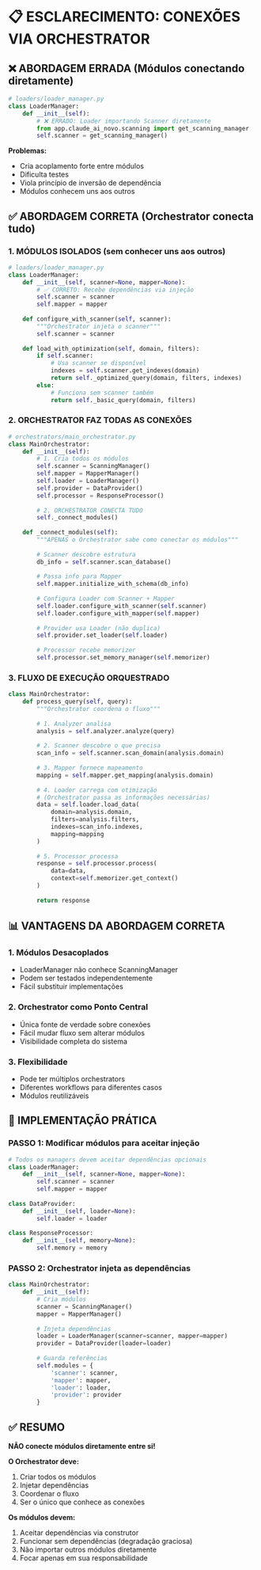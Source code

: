 # 📋 ESCLARECIMENTO: CONEXÕES VIA ORCHESTRATOR

## ❌ ABORDAGEM ERRADA (Módulos conectando diretamente)

```python
# loaders/loader_manager.py
class LoaderManager:
    def __init__(self):
        # ❌ ERRADO: Loader importando Scanner diretamente
        from app.claude_ai_novo.scanning import get_scanning_manager
        self.scanner = get_scanning_manager()
```

**Problemas:**
- Cria acoplamento forte entre módulos
- Dificulta testes
- Viola princípio de inversão de dependência
- Módulos conhecem uns aos outros

## ✅ ABORDAGEM CORRETA (Orchestrator conecta tudo)

### 1. MÓDULOS ISOLADOS (sem conhecer uns aos outros)

```python
# loaders/loader_manager.py
class LoaderManager:
    def __init__(self, scanner=None, mapper=None):
        # ✅ CORRETO: Recebe dependências via injeção
        self.scanner = scanner
        self.mapper = mapper
        
    def configure_with_scanner(self, scanner):
        """Orchestrator injeta o scanner"""
        self.scanner = scanner
        
    def load_with_optimization(self, domain, filters):
        if self.scanner:
            # Usa scanner se disponível
            indexes = self.scanner.get_indexes(domain)
            return self._optimized_query(domain, filters, indexes)
        else:
            # Funciona sem scanner também
            return self._basic_query(domain, filters)
```

### 2. ORCHESTRATOR FAZ TODAS AS CONEXÕES

```python
# orchestrators/main_orchestrator.py
class MainOrchestrator:
    def __init__(self):
        # 1. Cria todos os módulos
        self.scanner = ScanningManager()
        self.mapper = MapperManager()
        self.loader = LoaderManager()
        self.provider = DataProvider()
        self.processor = ResponseProcessor()
        
        # 2. ORCHESTRATOR CONECTA TUDO
        self._connect_modules()
        
    def _connect_modules(self):
        """APENAS o Orchestrator sabe como conectar os módulos"""
        
        # Scanner descobre estrutura
        db_info = self.scanner.scan_database()
        
        # Passa info para Mapper
        self.mapper.initialize_with_schema(db_info)
        
        # Configura Loader com Scanner + Mapper
        self.loader.configure_with_scanner(self.scanner)
        self.loader.configure_with_mapper(self.mapper)
        
        # Provider usa Loader (não duplica)
        self.provider.set_loader(self.loader)
        
        # Processor recebe memorizer
        self.processor.set_memory_manager(self.memorizer)
```

### 3. FLUXO DE EXECUÇÃO ORQUESTRADO

```python
class MainOrchestrator:
    def process_query(self, query):
        """Orchestrator coordena o fluxo"""
        
        # 1. Analyzer analisa
        analysis = self.analyzer.analyze(query)
        
        # 2. Scanner descobre o que precisa
        scan_info = self.scanner.scan_domain(analysis.domain)
        
        # 3. Mapper fornece mapeamento
        mapping = self.mapper.get_mapping(analysis.domain)
        
        # 4. Loader carrega com otimização
        # (Orchestrator passa as informações necessárias)
        data = self.loader.load_data(
            domain=analysis.domain,
            filters=analysis.filters,
            indexes=scan_info.indexes,
            mapping=mapping
        )
        
        # 5. Processor processa
        response = self.processor.process(
            data=data,
            context=self.memorizer.get_context()
        )
        
        return response
```

## 📊 VANTAGENS DA ABORDAGEM CORRETA

### 1. **Módulos Desacoplados**
- LoaderManager não conhece ScanningManager
- Podem ser testados independentemente
- Fácil substituir implementações

### 2. **Orchestrator como Ponto Central**
- Única fonte de verdade sobre conexões
- Fácil mudar fluxo sem alterar módulos
- Visibilidade completa do sistema

### 3. **Flexibilidade**
- Pode ter múltiplos orchestrators
- Diferentes workflows para diferentes casos
- Módulos reutilizáveis

## 🔧 IMPLEMENTAÇÃO PRÁTICA

### PASSO 1: Modificar módulos para aceitar injeção

```python
# Todos os managers devem aceitar dependências opcionais
class LoaderManager:
    def __init__(self, scanner=None, mapper=None):
        self.scanner = scanner
        self.mapper = mapper
        
class DataProvider:
    def __init__(self, loader=None):
        self.loader = loader
        
class ResponseProcessor:
    def __init__(self, memory=None):
        self.memory = memory
```

### PASSO 2: Orchestrator injeta as dependências

```python
class MainOrchestrator:
    def __init__(self):
        # Cria módulos
        scanner = ScanningManager()
        mapper = MapperManager()
        
        # Injeta dependências
        loader = LoaderManager(scanner=scanner, mapper=mapper)
        provider = DataProvider(loader=loader)
        
        # Guarda referências
        self.modules = {
            'scanner': scanner,
            'mapper': mapper,
            'loader': loader,
            'provider': provider
        }
```

## ✅ RESUMO

**NÃO conecte módulos diretamente entre si!**

**O Orchestrator deve:**
1. Criar todos os módulos
2. Injetar dependências
3. Coordenar o fluxo
4. Ser o único que conhece as conexões

**Os módulos devem:**
1. Aceitar dependências via construtor
2. Funcionar sem dependências (degradação graciosa)
3. Não importar outros módulos diretamente
4. Focar apenas em sua responsabilidade 